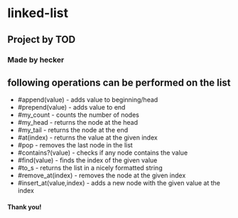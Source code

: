# linked-list
## Project by TOD
### Made by hecker

## following operations can be performed on the list
* #append(value) - adds value to beginning/head
* #prepend(value) - adds value to end
* #my_count - counts the number of nodes
* #my_head - returns the node at the head
* #my_tail - returns the node at the end
* #at(index) - returns the value at the given index
* #pop - removes the last node in the list
* #contains?(value) - checks if any node contains the value
* #find(value) - finds the index of the given value
* #to_s - returns the list in a nicely formatted string
* #remove_at(index) - removes the node at the given index
* #insert_at(value,index) - adds a new node with the given value at the index

#### Thank you!
